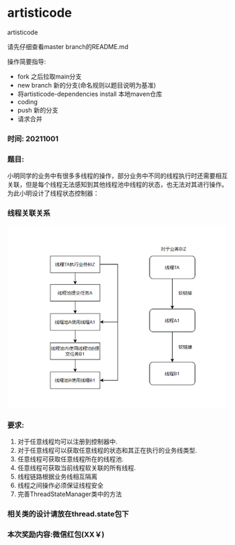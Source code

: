 # artisticode
artisticode

请先仔细查看master branch的README.md

操作简要指导:
- fork 之后拉取main分支
- new branch 新的分支(命名规则以题目说明为基准)
- 将artisticode-dependencies install 本地maven仓库
- coding
- push 新的分支
- 请求合并


### 时间: 20211001
### 题目:
小明同学的业务中有很多多线程的操作，部分业务中不同的线程执行时还需要相互关联，但是每个线程无法感知到其他线程池中线程的状态，也无法对其进行操作。为此小明设计了线程状态控制器：

### 线程关联关系
![img.png](img.png)
### 要求:

1. 对于任意线程均可以注册到控制器中.
2. 对于任意线程可以获取任意线程的状态和其正在执行的业务线类型.
3. 任意线程可获取任意线程所在的线程池.
4. 任意线程可获取当前线程软关联的所有线程.
5. 线程链路根据业务线相互隔离
6. 线程之间操作必须保证线程安全
7. 完善ThreadStateManager类中的方法


### 相关类的设计请放在thread.state包下

### 本次奖励内容:微信红包(XX￥)